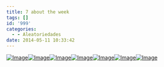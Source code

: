 ```yaml
---
title: 7 about the week
tags: []
id: '999'
categories:
  - - Aleatoriedades
date: 2014-05-11 10:33:42
---
```


[![Image](http://162.243.62.160/wp-content/uploads/2014/05/dsc02766.jpg?w=650)](http://162.243.62.160/wp-content/uploads/2014/05/dsc02766.jpg)[![Image](http://162.243.62.160/wp-content/uploads/2014/05/dsc02729.jpg?w=650)](http://162.243.62.160/wp-content/uploads/2014/05/dsc02729.jpg)[![Image](http://162.243.62.160/wp-content/uploads/2014/05/dsc02748.jpg?w=650)](http://162.243.62.160/wp-content/uploads/2014/05/dsc02748.jpg)[![Image](http://162.243.62.160/wp-content/uploads/2014/05/dsc02750.jpg?w=650)](http://162.243.62.160/wp-content/uploads/2014/05/dsc02750.jpg)[![Image](http://162.243.62.160/wp-content/uploads/2014/05/dsc02772.jpg?w=650)](http://162.243.62.160/wp-content/uploads/2014/05/dsc02772.jpg)[![Image](http://162.243.62.160/wp-content/uploads/2014/05/dsc02779.jpg?w=650)](http://162.243.62.160/wp-content/uploads/2014/05/dsc02779.jpg)[![Image](http://162.243.62.160/wp-content/uploads/2014/05/dsc02793.jpg?w=650)](http://162.243.62.160/wp-content/uploads/2014/05/dsc02793.jpg)